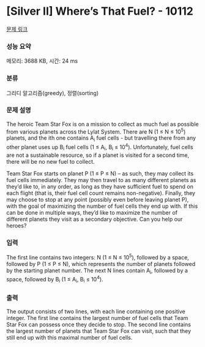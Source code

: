 # [Silver II] Where’s That Fuel? - 10112 

[문제 링크](https://www.acmicpc.net/problem/10112) 

### 성능 요약

메모리: 3688 KB, 시간: 24 ms

### 분류

그리디 알고리즘(greedy), 정렬(sorting)

### 문제 설명

<p>The heroic Team Star Fox is on a mission to collect as much fuel as possible from various planets across the Lylat System. There are N (1 ≤ N ≤ 10<sup>5</sup>) planets, and the ith one contains A<sub>i</sub> fuel cells - but travelling there from any other planet uses up B<sub>i</sub> fuel cells (1 ≤ A<sub>i</sub>, B<sub>i</sub> ≤ 10<sup>4</sup>). Unfortunately, fuel cells are not a sustainable resource, so if a planet is visited for a second time, there will be no new fuel to collect.</p>

<p>Team Star Fox starts on planet P (1 ≤ P ≤ N) – as such, they may collect its fuel cells immediately. They may then travel to as many different planets as they’d like to, in any order, as long as they have sufficient fuel to spend on each flight (that is, their fuel cell count remains non-negative). Finally, they may choose to stop at any point (possibly even before leaving planet P), with the goal of maximizing the number of fuel cells they end up with. If this can be done in multiple ways, they’d like to maximize the number of different planets they visit as a secondary objective. Can you help our heroes?</p>

### 입력 

 <p>The first line contains two integers: N (1 ≤ N ≤ 10<sup>5</sup>), followed by a space, followed by P (1 ≤ P ≤ N), which represents the number of planets followed by the starting planet number. The next N lines contain A<sub>i</sub>, followed by a space, followed by B<sub>i</sub> (1 ≤ A<sub>i</sub>, B<sub>i</sub> ≤ 10<sup>4</sup>).</p>

### 출력 

 <p>The output consists of two lines, with each line containing one positive integer. The first line contains the largest number of fuel cells that Team Star Fox can possess once they decide to stop. The second line contains the largest number of planets that Team Star Fox can visit, such that they still end up with this maximal number of fuel cells.</p>

